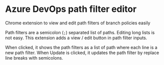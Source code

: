 # Azure DevOps path filter editor
Chrome extension to view and edit path filters of branch policies easily

Path filters are a semicolon (`;`) separated list of paths. Editing long lists is not easy.
This extension adds a view / edit button in path filter inputs.

When clicked, it shows the path filters as a list of path where each line is a new path filter.
When Update is clicked, it updates the path filter by replace line breaks with semicolons.
